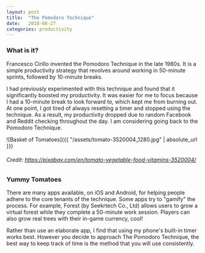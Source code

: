 ```yaml
---
layout: post
title:  "The Pomodoro Technique"
date:   2018-08-27
categories: productivity
---
```


### What is it? ###
Francesco Cirillo invented the Pomodoro Technique in the late 1980s. It is a simple productivity strategy that revolves around working in 50-minute sprints, followed by 10-minute breaks.

I had previously experimented with this technique and found that it significantly boosted my productivity. It was easier for me to focus because I had a 10-minute break to look forward to, which kept me from burning out. At one point, I got tired of always resetting a timer and stopped using the technique. As a result, my productivity dropped due to random Facebook and Reddit checking throughout the day. I am considering going back to the Pomodoro Technique.

![Basket of Tomatoes]({{ "/assets/tomato-3520004_1280.jpg" | absolute_url }})
###### Credit: https://pixabay.com/en/tomato-vegetable-food-vitamins-3520004/ ######

### Yummy Tomatoes ###
There are many apps available, on iOS and Android, for helping people adhere to the core tenants of the technique. Some apps try to "gamify" the process. For example,  Forest (by Seekrtech Co., Ltd) allows users to grow a virtual forest while they complete a 50-minute work session. Players can also grow real trees with their in-game currency, cool! 

Rather than use an elaborate app, I find that using my phone's built-in timer works best. However you decide to approach The Pomodoro Technique, the best way to keep track of time is the method that you will use consistently.